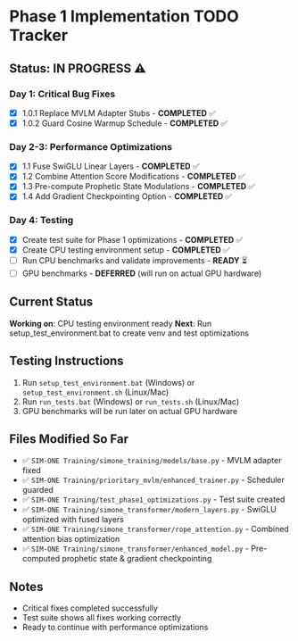 # Phase 1 Implementation TODO Tracker

## Status: IN PROGRESS ⚠️

### Day 1: Critical Bug Fixes
- [x] 1.0.1 Replace MVLM Adapter Stubs - **COMPLETED** ✅
- [x] 1.0.2 Guard Cosine Warmup Schedule - **COMPLETED** ✅

### Day 2-3: Performance Optimizations  
- [x] 1.1 Fuse SwiGLU Linear Layers - **COMPLETED** ✅
- [x] 1.2 Combine Attention Score Modifications - **COMPLETED** ✅
- [x] 1.3 Pre-compute Prophetic State Modulations - **COMPLETED** ✅
- [x] 1.4 Add Gradient Checkpointing Option - **COMPLETED** ✅

### Day 4: Testing
- [x] Create test suite for Phase 1 optimizations - **COMPLETED** ✅
- [x] Create CPU testing environment setup - **COMPLETED** ✅
- [ ] Run CPU benchmarks and validate improvements - **READY** ⏳
- [ ] GPU benchmarks - **DEFERRED** (will run on actual GPU hardware)

## Current Status
**Working on**: CPU testing environment ready
**Next**: Run setup_test_environment.bat to create venv and test optimizations

## Testing Instructions
1. Run `setup_test_environment.bat` (Windows) or `setup_test_environment.sh` (Linux/Mac)
2. Run `run_tests.bat` (Windows) or `run_tests.sh` (Linux/Mac)
3. GPU benchmarks will be run later on actual GPU hardware

## Files Modified So Far
- ✅ `SIM-ONE Training/simone_training/models/base.py` - MVLM adapter fixed
- ✅ `SIM-ONE Training/prioritary_mvlm/enhanced_trainer.py` - Scheduler guarded
- ✅ `SIM-ONE Training/test_phase1_optimizations.py` - Test suite created
- ✅ `SIM-ONE Training/simone_transformer/modern_layers.py` - SwiGLU optimized with fused layers
- ✅ `SIM-ONE Training/simone_transformer/rope_attention.py` - Combined attention bias optimization
- ✅ `SIM-ONE Training/simone_transformer/enhanced_model.py` - Pre-computed prophetic state & gradient checkpointing

## Notes
- Critical fixes completed successfully
- Test suite shows all fixes working correctly
- Ready to continue with performance optimizations